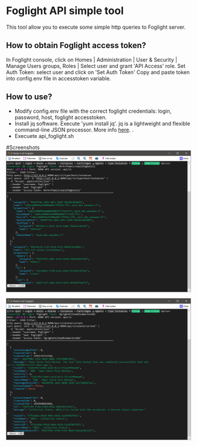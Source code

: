 # Foglight API simple tool

This tool allow you to execute some simple http queries to Foglight server.

## How to obtain Foglight access token?
In Foglight console, click on Homes | Administration | User & Security | Manage Users groups, Roles | Select user and grant 'API Access' role.
Set Auth Token: select user and click on 'Set Auth Token'
Copy and paste token into config.env file in accesstoken variable.

## How to use?
* Modify config.env file with the correct foglight credentials: login, password, host, foglight accesstoken.
* Install jq software. Execute 'yum install jq'. jq is a lightweight and flexible command-line JSON processor. More info [here](https://stedolan.github.io/jq/).
.
* Execuete api_foglight.sh


#Screenshots
![](image/instances.png)

![](image/alarms.png)
